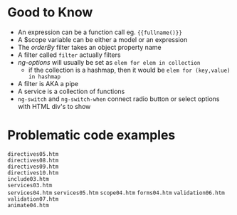 # Good to Know
* An expression can be a function call eg. `{{fullname()}}`
* A $scope variable can be either a model or an expression
* The *orderBy* filter takes an object property name
* A filter called `filter` actually filters
* *ng-options* will usually be set as `elem for elem in collection`
  * if the collection is a hashmap, then it would be `elem for (key,value) in hashmap`
* A filter is AKA a pipe
* A service is a collection of functions
* `ng-switch` and `ng-switch-when` connect radio button or select options with HTML div's to show

# Problematic code examples
`directives05.htm`  
`directives08.htm`  
`directives09.htm`  
`directives10.htm`  
`include03.htm`  
`services03.htm`  
`services04.htm`
`services05.htm`
`scope04.htm`
`forms04.htm`
`validation06.htm`  
`validation07.htm`  
`animate04.htm`
